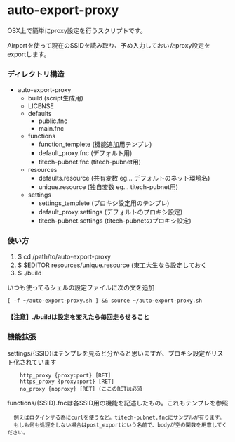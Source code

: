 auto-export-proxy
========================

OSX上で簡単にproxy設定を行うスクリプトです。

Airportを使って現在のSSIDを読み取り、予め入力しておいたproxy設定をexportします。


### ディレクトリ構造

+ auto-export-proxy
	- build (script生成用)
	- LICENSE
	- defaults
		* public.fnc
		* main.fnc
	- functions
		* function_templete (機能追加用テンプレ)
		* default_proxy.fnc (デフォルト用)
		* titech-pubnet.fnc (titech-pubnet用)
	- resources
		* defaults.resource (共有変数 eg... デフォルトのネット環境名)
		* unique.resource (独自変数 eg... titech-pubnet用)
	- settings
		* settings_templete (プロキシ設定用のテンプレ)
		* default_proxy.settings (デフォルトのプロキシ設定)
		* titech-pubnet.settings (titech-pubnetのプロキシ設定)



### 使い方

1. $ cd /path/to/auto-export-proxy
1. $ $EDITOR resources/unique.resource (東工大生なら設定しておく
1. $ ./build

いつも使ってるシェルの設定ファイルに次の文を追加
	
	[ -f ~/auto-export-proxy.sh ] && source ~/auto-export-proxy.sh

#### 【注意】./buildは設定を変えたら毎回走らせること

### 機能拡張

settings/{SSID}はテンプレを見ると分かると思いますが、プロキシ設定がリスト化されています

        http_proxy {proxy:port} [RET]
        https_proxy {proxy:port} [RET]
        no_proxy {noproxy} [RET] (ここのRETは必須

functions/{SSID}.fncは各SSID用の機能を記述したもの。これもテンプレを参照

	  例えばログインする為にcurlを使うなど。titech-pubnet.fncにサンプルが有ります。
	  もしも何も処理をしない場合はpost_exportという名前で、bodyが空の関数を用意してください。